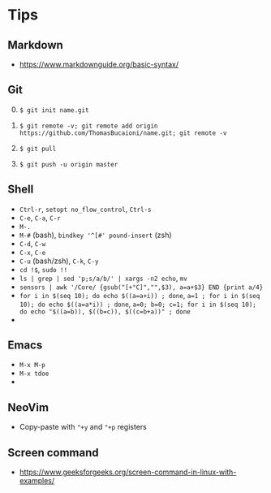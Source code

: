 # Tips

## Markdown

- https://www.markdownguide.org/basic-syntax/

## Git

0. `$ git init name.git`

1. `$ git remote -v; git remote add origin https://github.com/ThomasBucaioni/name.git; git remote -v`

2. `$ git pull`

3. `$ git push -u origin master`

## Shell

- `Ctrl-r`, `setopt no_flow_control`, `Ctrl-s`
- `C-e`, `C-a`, `C-r`
- `M-.`
- `M-#` (bash), `bindkey '^[#' pound-insert` (zsh)
- `C-d`, `C-w`
- `C-x`, `C-e`
- `C-u` (bash/zsh), `C-k`, `C-y`
- `cd !$`, `sudo !!`
- `ls | grep | sed 'p;s/a/b/' | xargs -n2 echo`, `mv`
- `sensors | awk '/Core/ {gsub("[+°C]","",$3), a=a+$3} END {print a/4}`
- `for i in $(seq 10); do echo $((a=a+i)) ; done`, `a=1 ; for i in $(seq 10); do echo $((a=a*i)) ; done`, `a=0; b=0; c=1; for i in $(seq 10); do echo "$((a=b)), $((b=c)), $((c=b+a))" ; done`
- 

## Emacs

- `M-x M-p`
- `M-x tdoe`
- 

## NeoVim

- Copy-paste with `"+y` and `"+p` registers

## Screen command

- https://www.geeksforgeeks.org/screen-command-in-linux-with-examples/

